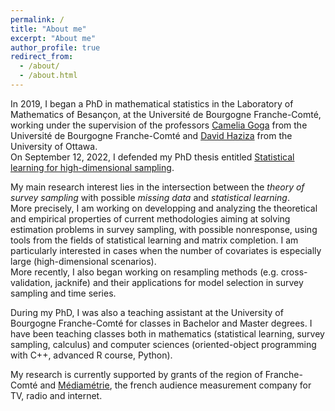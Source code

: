 ```yaml
---
permalink: /
title: "About me"
excerpt: "About me"
author_profile: true
redirect_from: 
  - /about/
  - /about.html
---
```


In 2019, I began a PhD in mathematical statistics in the Laboratory of Mathematics of Besançon, at the Université de Bourgogne Franche-Comté, working under the supervision of the professors [Camelia Goga](http://goga.perso.math.cnrs.fr) from the Université de Bourgogne Franche-Comté and [David Haziza](http://www.davidhaziza.com) from the University of Ottawa. \
On September 12, 2022, I defended my PhD thesis entitled [Statistical learning for high-dimensional sampling](http://mehdiDagdoug.github.io/files/these.pdf).


My main research interest lies in the intersection between the *theory of survey sampling* with possible *missing data* and *statistical learning*. \
More precisely, I am working on developping and analyzing the theoretical and empirical properties of current methodologies aiming at solving estimation problems in survey sampling, with possible nonresponse, using tools from the fields of statistical learning and matrix completion. I am particularly interested in cases when the number of covariates is especially large (high-dimensional scenarios). \
More recently, I also began working on resampling methods (e.g. cross-validation, jacknife) and their applications for model selection in survey sampling and time series.

During my PhD, I was also a teaching assistant at the University of Bourgogne Franche-Comté for classes in Bachelor and Master degrees. I have been teaching classes both in mathematics (statistical learning, survey sampling, calculus) and computer sciences (oriented-object programming with C++, advanced R course, Python).

My research is currently supported by grants of the region of Franche-Comté and [Médiamétrie](https://www.mediametrie.fr/en), the french audience measurement company for TV, radio and internet. 
